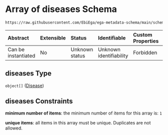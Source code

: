 # Array of diseases Schema

```txt
https://raw.githubusercontent.com/EbiEga/ega-metadata-schema/main/schemas/EGA.individual.json#/properties/minimalPublicAttributes/properties/diseases
```



| Abstract            | Extensible | Status         | Identifiable            | Custom Properties | Additional Properties | Access Restrictions | Defined In                                                                           |
| :------------------ | :--------- | :------------- | :---------------------- | :---------------- | :-------------------- | :------------------ | :----------------------------------------------------------------------------------- |
| Can be instantiated | No         | Unknown status | Unknown identifiability | Forbidden         | Forbidden             | none                | [EGA.individual.json\*](../../../schemas/EGA.individual.json "open original schema") |

## diseases Type

`object[]` ([Disease](ega-12-definitions-disease.md))

## diseases Constraints

**minimum number of items**: the minimum number of items for this array is: `1`

**unique items**: all items in this array must be unique. Duplicates are not allowed.
